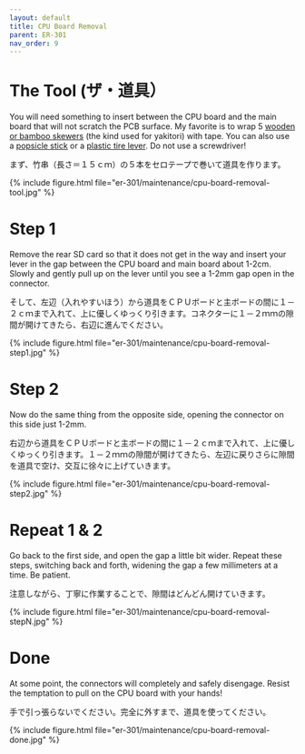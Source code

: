 ```yaml
---
layout: default
title: CPU Board Removal
parent: ER-301
nav_order: 9
---
```


# The Tool (ザ・道具） 
You will need something to insert between the CPU board and the main board that will not scratch the PCB surface.  My favorite is to wrap 5 [wooden or bamboo skewers](https://www.google.co.jp/search?biw=1680&bih=953&tbm=isch&sa=1&ei=vIx2W5q8DMiy8QX20o2ACA&q=wooden+skewers&oq=wooden+skewers&gs_l=img.3..0l5j0i30k1l5.2746.5810.0.5957.16.10.1.5.5.0.113.866.7j3.10.0....0...1c.1.64.img..0.16.885...0i67k1.0.v9PhXyAr_0c) (the kind used for yakitori) with tape.  You can also use a [popsicle stick](https://www.google.co.jp/search?q=popsicle+stick&source=lnms&tbm=isch&sa=X&ved=0ahUKEwiKlp_b2vPcAhXJE7wKHQ3lBJMQ_AUICigB&biw=1680&bih=953) or a [plastic tire lever](https://www.google.co.jp/search?biw=1680&bih=953&tbm=isch&sa=1&ei=N412W5DGMY3m8wWMhqLoDg&q=plastic+tire+lever&oq=plastic+tire+lever&gs_l=img.3..0i30k1.34411.34411.0.34732.1.1.0.0.0.0.76.76.1.1.0....0...1c.1.64.img..0.1.75....0.Gs11orKPqkU).  Do not use a screwdriver!

まず、竹串（長さ＝１５ｃｍ）の５本をセロテープで巻いて道具を作ります。

{% include figure.html
file="er-301/maintenance/cpu-board-removal-tool.jpg"
%}

# Step 1 
Remove the rear SD card so that it does not get in the way and insert your lever in the gap between the CPU board and main board about 1-2cm.  Slowly and gently pull up on the lever until you see a 1-2mm gap open in the connector.

そして、左辺（入れやすいほう）から道具をＣＰＵボードと主ボードの間に１－２ｃｍまで入れて、上に優しくゆっくり引きます。コネクターに１－２ｍｍの隙間が開けてきたら、右辺に進んでください。

{% include figure.html
file="er-301/maintenance/cpu-board-removal-step1.jpg"
%}

# Step 2 
Now do the same thing from the opposite side, opening the connector on this side just 1-2mm.

右辺から道具をＣＰＵボードと主ボードの間に１－２ｃｍまで入れて、上に優しくゆっくり引きます。１－２ｍｍの隙間が開けてきたら、左辺に戻りさらに隙間を道具で空け、交互に徐々に上げていきます。

{% include figure.html
file="er-301/maintenance/cpu-board-removal-step2.jpg"
%}

# Repeat 1 & 2 
Go back to the first side, and open the gap a little bit wider.  Repeat these steps, switching back and forth, widening the gap a few millimeters at a time.  Be patient.

注意しながら、丁寧に作業することで、隙間はどんどん開けていきます。

{% include figure.html
file="er-301/maintenance/cpu-board-removal-stepN.jpg"
%}

# Done 
At some point, the connectors will completely and safely disengage.  Resist the temptation to pull on the CPU board with your hands!

手で引っ張らないでください。完全に外すまで、道具を使ってください。

{% include figure.html
file="er-301/maintenance/cpu-board-removal-done.jpg"
%}

